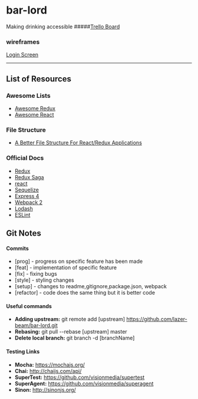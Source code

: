 # bar-lord
Making drinking accessible
#####[Trello Board](https://trello.com/b/qWNrrwoB/bar-lord)

### wireframes
[Login Screen](https://wireframe.cc/Wntux6)

---
## List of Resources

### Awesome Lists
* [Awesome Redux](https://github.com/xgrommx/awesome-redux)
* [Awesome React](https://github.com/enaqx/awesome-react)

### File Structure
* [A Better File Structure For React/Redux Applications](https://marmelab.com/blog/2015/12/17/react-directory-structure.html)

### Official Docs
* [Redux](http://redux.js.org/)
* [Redux Saga](https://redux-saga.github.io/redux-saga/index.html)
* [react](https://facebook.github.io/react/)
* [Sequelize](http://docs.sequelizejs.com/en/v3/)
* [Express 4](http://expressjs.com/en/4x/api.html)
* [Webpack 2](https://webpack.js.org/configuration/)
* [Lodash](https://lodash.com/docs/4.17.4)
* [ESLint](http://eslint.org/)

## Git Notes

#### Commits
  * [prog] - progress on specific feature has been made
  * [feat] - implementation of specific feature
  * [fix] - fixing bugs 
  * [style] - styling changes
  * [setup] - changes to readme,gitignore,package.json, webpack
  * [refactor] - code does the same thing but it is better code

#### Useful commands
* **Adding upstream:** git remote add [upstream] https://github.com/lazer-beam/bar-lord.git
* **Rebasing:** git pull --rebase [upstream] master
* **Delete local branch:** git branch -d [branchName]

#### Testing Links
* **Mocha:** https://mochajs.org/
* **Chai:** http://chaijs.com/api/
* **SuperTest:** https://github.com/visionmedia/supertest
* **SuperAgent:** https://github.com/visionmedia/superagent
* **Sinon:** http://sinonjs.org/
